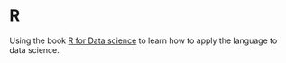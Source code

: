 # R
Using the book [R for Data science](http://r4ds.had.co.nz/data-visualisation.html) to learn how to apply the language to data science.
